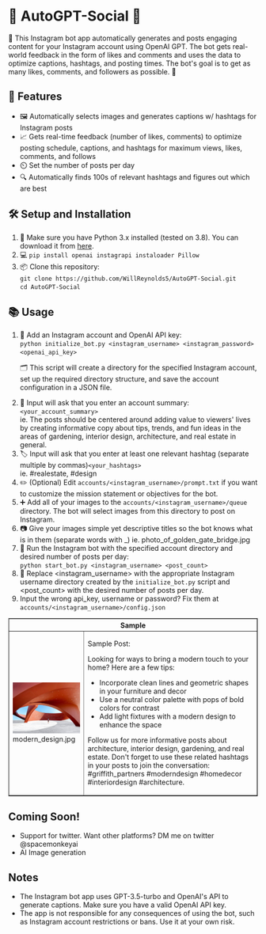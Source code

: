 <!DOCTYPE html>
<html>
<body>
	<h1>🤖 AutoGPT-Social 📸</h1>
	<p>🚀 This Instagram bot app automatically generates and posts engaging content for your Instagram account using OpenAI GPT. The bot gets real-world feedback in the form of likes and comments and uses the data to optimize captions, hashtags, and posting times. The bot's goal is to get as many likes, comments, and followers as possible. 💯</p>
<h2>🌟 Features</h2>
<ul>
	<li>🖼️ Automatically selects images and generates captions w/ hashtags for Instagram posts</li>
    <li>📈 Gets real-time feedback (number of likes, comments) to optimize posting schedule, captions, and hashtags for maximum views, likes, comments, and follows</li>
	<li>⏲️ Set the number of posts per day</li>
	<li>🔍 Automatically finds 100s of relevant hashtags and figures out which are best</li>
</ul>
<h2>🛠️ Setup and Installation</h2>
<ol>
	<li>🐍 Make sure you have Python 3.x installed (tested on 3.8). You can download it from <a href="https://www.python.org/downloads/">here</a>.</li>
	<li>💻 <code>pip install openai instagrapi instaloader Pillow </code></li>
	<li>📦 Clone this repository:<br>
	<code>git clone https://github.com/WillReynolds5/AutoGPT-Social.git</code><br>
	<code>cd AutoGPT-Social</code></li>
</ol>
<h2>📚 Usage</h2>
<ol>
	<li>🔑 Add an Instagram account and OpenAI API key:<br>
	<code>python initialize_bot.py &lt;instagram_username&gt; &lt;instagram_password&gt; &lt;openai_api_key&gt;</code></li>
	<p>🗂️ This script will create a directory for the specified Instagram account, set up the required directory structure, and save the account configuration in a JSON file.</p>
	<li>📝 Input will ask that you enter an account summary: <code>&lt;your_account_summary&gt;</code> <br> ie. The posts should be centered around adding value to viewers' lives by creating informative copy about tips, trends, and fun ideas in the areas of gardening, interior design, architecture, and real estate in general.</li>
	<li>🏷️ Input will ask that you enter at least one relevant hashtag (separate multiple by commas)<code>&lt;your_hashtags&gt;</code> <br> ie. #realestate, #design</li>
	<li>✏️ (Optional) Edit <code>accounts/&lt;instagram_username&gt;/prompt.txt</code> if you want to customize the mission statement or objectives for the bot.</li>
	<li>➕ Add all of your images to the <code>accounts/&lt;instagram_username&gt;/queue</code> directory. The bot will select images from this directory to post on Instagram.</li>
    <li>📷 Give your images simple yet descriptive titles so the bot knows what is in them (separate words with _) ie. photo_of_golden_gate_bridge.jpg</li>
    <li>🚀 Run the Instagram bot with the specified account directory and desired number of posts per day:<br>
	<code>python start_bot.py &lt;instagram_username&gt; &lt;post_count&gt;</code></li>
	<li>🔄 Replace &lt;instagram_username&gt; with the appropriate Instagram username directory created by the <code>initialize_bot.py</code> script and &lt;post_count&gt; with the desired number of posts per day.</li>
	<li>Input the wrong api_key, username or password? Fix them at <code>accounts/&lt;instagram_username&gt;/config.json</code></li>

</ol>
<!-- Add this section where you want to include the table -->
<section>
    <table border="1" cellspacing="0" cellpadding="5">
        <thead>
            <tr>
                <th colspan="2">Sample</th>
            </tr>
        </thead>
        <tbody>
            <tr>
                <td>
                    <img src="sample/modern_design.jpg" alt="Image" width="200"><br>
                    <span>modern_design.jpg</span>
                </td>
                <td>
                    <p>Sample Post:</p>
                    <p>Looking for ways to bring a modern touch to your home? Here are a few tips:<br><ul>
                    <li>Incorporate clean lines and geometric shapes in your furniture and decor</li>
                    <li>Use a neutral color palette with pops of bold colors for contrast</li>
                    <li>Add light fixtures with a modern design to enhance the space</li>
                    </ul>
        <p>Follow us for more informative posts about architecture, interior design, gardening, and real estate. Don't forget to use these related hashtags in your posts to join the conversation: #griffith_partners #moderndesign #homedecor #interiordesign #architecture.</p>
                </td>
            </tr>
        </tbody>
    </table>
</section>
<h2>Coming Soon!</h2>
<ul>
	<li>Support for twitter. Want other platforms? DM me on twitter @spacemonkeyai</li>
	<li>AI Image generation</li>
</ul>

<h2>Notes</h2>
<ul>
	<li>The Instagram bot app uses GPT-3.5-turbo and OpenAI's API to generate captions. Make sure you have a valid OpenAI API key.</li>
	<li>The app is not responsible for any consequences of using the bot, such as Instagram account restrictions or bans. Use it at your own risk.</li>
</ul>
</body>
</html>
